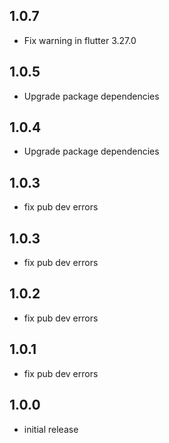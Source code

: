 ## 1.0.7

* Fix warning in flutter 3.27.0

## 1.0.5

* Upgrade package dependencies

## 1.0.4

* Upgrade package dependencies

## 1.0.3

* fix pub dev errors

## 1.0.3

* fix pub dev errors

## 1.0.2

* fix pub dev errors

## 1.0.1

* fix pub dev errors

## 1.0.0

* initial release